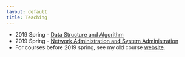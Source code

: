 ```yaml
---
layout: default
title: Teaching
---
```


 - 2019 Spring - [Data Structure and Algorithm](courses/19springdsa)
 - 2019 Spring - [Network Administration and System Administration](courses/19springnasa)
 - For courses before 2019 spring, see my old course [website](http://www.csie.ntu.edu.tw/~hsinmu/courses/).

